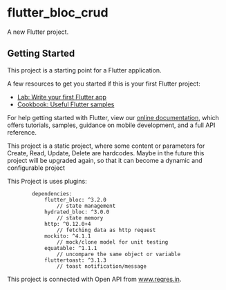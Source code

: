 # flutter_bloc_crud

A new Flutter project.

## Getting Started

This project is a starting point for a Flutter application.

A few resources to get you started if this is your first Flutter project:

- [Lab: Write your first Flutter app](https://flutter.dev/docs/get-started/codelab)
- [Cookbook: Useful Flutter samples](https://flutter.dev/docs/cookbook)

For help getting started with Flutter, view our
[online documentation](https://flutter.dev/docs), which offers tutorials,
samples, guidance on mobile development, and a full API reference.

This project is a static project, where some content or parameters for Create, Read, Update, Delete are hardcodes. Maybe in the future this project will be upgraded again, so that it can become a dynamic and configurable project

This Project is uses plugins:
```
        dependencies:
            flutter_bloc: ^3.2.0 
                // state management
            hydrated_bloc: ^3.0.0 
                // state memory
            http: ^0.12.0+4 
                // fetching data as http request
            mockito: ^4.1.1   
                // mock/clone model for unit testing
            equatable: ^1.1.1 
                // uncompare the same object or variable
            fluttertoast: ^3.1.3 
                // toast notification/message
```

This project is connected with Open API from www.reqres.in.

